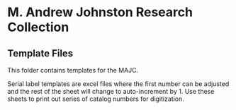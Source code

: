 # M. Andrew Johnston Research Collection

## Template Files

This folder contains templates for the MAJC.

Serial label templates are excel files where the first number can be adjusted and the rest of the sheet will change to auto-increment by 1.  Use these sheets to print out series of catalog numbers for digitization.

